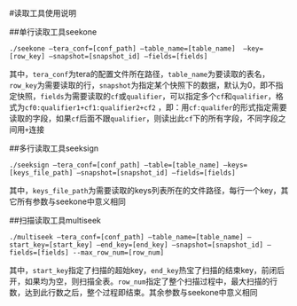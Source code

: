 #读取工具使用说明

##单行读取工具seekone

`./seekone —tera_conf=[conf_path] —table_name=[table_name]  —key=[row_key] —snapshot=[snapshot_id] —fields=[fields]`

其中，`tera_conf`为tera的配置文件所在路径，`table_name`为要读取的表名，`row_key`为需要读取的行，`snapshot`为指定某个快照下的数据，默认为0，即不指定快照，`fields`为需要读取的`cf`或`qualifier`，可以指定多个`cf`和`qualifier`，格式为`cf0:qualifier1+cf1:qualifier2+cf2` ，即：用`cf:qualifer`的形式指定需要读取的字段，如果`cf`后面不跟`qualifier`，则读出此`cf`下的所有字段，不同字段之间用`+`连接

##多行读取工具seeksign

`./seeksign —tera_conf=[conf_path] —table=[table_name] —keys=[keys_file_path] —snapshot=[snapshot_id] —fields=[fields]`

其中，`keys_file_path`为需要读取的keys列表所在的文件路径，每行一个key，其它所有参数与seekone中意义相同

##扫描读取工具multiseek

`./multiseek —tera_conf=[conf_path] —table_name=[table_name] —start_key=[start_key] —end_key=[end_key] —snapshot=[snapshot_id] —fields=[fields] --max_row_num=[row_num]`

其中，`start_key`指定了扫描的超始key，`end_key`热宝了扫描的结束key，前闭后开，如果均为空，则扫描全表。`row_num`指定了整个扫描过程中，最大扫描的行数，达到此行数之后，整个过程即结束。其余参数与seekone中意义相同
